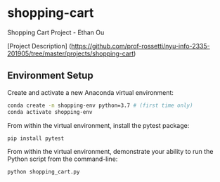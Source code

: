 # shopping-cart
Shopping Cart Project - Ethan Ou

[Project Description]
(https://github.com/prof-rossetti/nyu-info-2335-201905/tree/master/projects/shopping-cart)

## Environment Setup
Create and activate a new Anaconda virtual environment:
```sh
conda create -n shopping-env python=3.7 # (first time only)
conda activate shopping-env
```

From within the virtual environment, install the pytest package:
```sh
pip install pytest
```

From within the virtual environment, demonstrate your ability to run the Python script from the command-line:
```sh
python shopping_cart.py
```